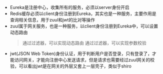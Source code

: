 - Eureka是注册中心，收集所有的服务，必须以server身份开启
- Redis缓存必须以client身份注册到Eureka，其实也是一种服务，主要作用是查询相关信息，用于zuul和jwt的比对等操作
- zuul属于网关服务，也是一种服务，以client身份注册到Eureka中，可以设置动态路由
    > 通过过滤器，可以实现动态路由
    > 通过过滤器，可以实现参数校验
- jwt(JSON Web Token)身份认证，用于判断用户是否登录，只有登录了，才能访问网关，才能向注册中心发送请求，但是请求也需要经过zuul网关的校验，可以看出jwt是在网关的外层又套上一层壳子，类似于shiro